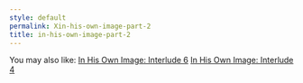 ```yaml
---
style: default
permalink: Xin-his-own-image-part-2
title: in-his-own-image-part-2
---
```

You may also like:
[In His Own Image: Interlude 6](http://scp-wiki.net/in-his-own-image-interlude-6)
[In His Own Image: Interlude 4](http://scp-wiki.net/in-his-own-image-interlude-4)